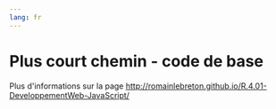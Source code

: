 ```yaml
---
lang: fr
---
```


# Plus court chemin - code de base

Plus d'informations sur la page http://romainlebreton.github.io/R.4.01-DeveloppementWeb-JavaScript/
